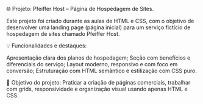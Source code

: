 🌐 Projeto: Pfeiffer Host – Página de Hospedagem de Sites.

Este projeto foi criado durante as aulas de HTML e CSS, com o objetivo de desenvolver uma landing page (página inicial) para um serviço fictício de hospedagem de sites chamado Pfeiffer Host.

💡 Funcionalidades e destaques:

Apresentação clara dos planos de hospedagem;
Seção com benefícios e diferenciais do serviço;
Layout moderno, responsivo e com foco em conversão;
Estruturação com HTML semântico e estilização com CSS puro.

🎯 Objetivo do projeto:
Praticar a criação de páginas comerciais, trabalhar com grids, responsividade e organização visual usando apenas HTML e CSS.
